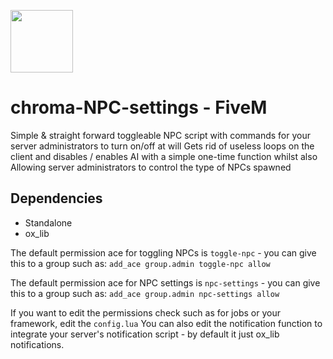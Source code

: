 <img src="https://github.com/Gravxd/fivem-enginesound-menu/assets/75702884/95a09e7e-d8aa-4955-ae0a-ae1ce6a639d4" width="100" height="100"><br>
# chroma-NPC-settings - FiveM
Simple & straight forward toggleable NPC script with commands for your server administrators to turn on/off at will
Gets rid of useless loops on the client and disables / enables AI with a simple one-time function whilst also
Allowing server administrators to control the type of NPCs spawned

## Dependencies
- Standalone
- ox_lib

The default permission ace for toggling NPCs is `toggle-npc` - you can give this to a group such as:
`add_ace group.admin toggle-npc allow`

The default permission ace for NPC settings is `npc-settings` - you can give this to a group such as:
`add_ace group.admin npc-settings allow`

If you want to edit the permissions check such as for jobs or your framework, edit the `config.lua`
You can also edit the notification function to integrate your server's notification script - by default it just ox_lib notifications.
